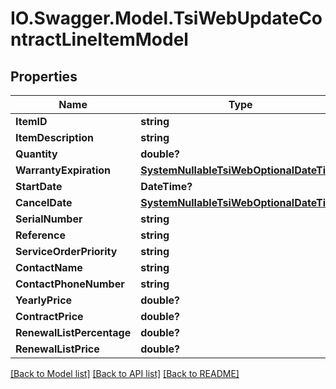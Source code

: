 # IO.Swagger.Model.TsiWebUpdateContractLineItemModel
## Properties

Name | Type | Description | Notes
------------ | ------------- | ------------- | -------------
**ItemID** | **string** |  | [optional] 
**ItemDescription** | **string** |  | [optional] 
**Quantity** | **double?** |  | [optional] 
**WarrantyExpiration** | [**SystemNullableTsiWebOptionalDateTime**](SystemNullableTsiWebOptionalDateTime.md) |  | [optional] 
**StartDate** | **DateTime?** |  | [optional] 
**CancelDate** | [**SystemNullableTsiWebOptionalDateTime**](SystemNullableTsiWebOptionalDateTime.md) |  | [optional] 
**SerialNumber** | **string** |  | [optional] 
**Reference** | **string** |  | [optional] 
**ServiceOrderPriority** | **string** |  | [optional] 
**ContactName** | **string** |  | [optional] 
**ContactPhoneNumber** | **string** |  | [optional] 
**YearlyPrice** | **double?** |  | [optional] 
**ContractPrice** | **double?** |  | [optional] 
**RenewalListPercentage** | **double?** |  | [optional] 
**RenewalListPrice** | **double?** |  | [optional] 

[[Back to Model list]](../README.md#documentation-for-models) [[Back to API list]](../README.md#documentation-for-api-endpoints) [[Back to README]](../README.md)

